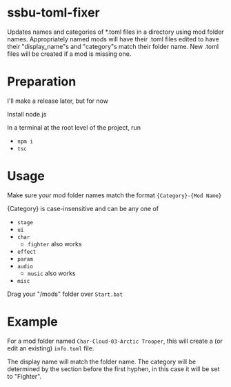 # ssbu-toml-fixer
Updates names and categories of *.toml files in a directory using mod folder names.
Appropriately named mods will have their .toml files edited to have their "display_name"s and "category"s match their folder name.
New .toml files will be created if a mod is missing one.

# Preparation
I'll make a release later, but for now

Install node.js

In a terminal at the root level of the project, run
 - `npm i`
 - `tsc`

# Usage
Make sure your mod folder names match the format `{Category}-{Mod Name}`

{Category} is case-insensitive and can be any one of
 - `stage`
 - `ui`
 - `char`
   - `fighter` also works
 - `effect`
 - `param`
 - `audio`
   - `music` also works 
 - `misc`

Drag your "/mods" folder over `Start.bat`

# Example
For a mod folder named `Char-Cloud-03-Arctic Trooper`, this will create a (or edit an existing) `info.toml` file.

The display name will match the folder name. The category will be determined by the section before the first hyphen, in this case it will be set to "Fighter".
